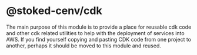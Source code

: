 # @stoked-cenv/cdk

The main purpose of this module is to provide a place for reusable cdk code and other cdk related utilities to help with the deployment of services into AWS.  If you find yourself copying and pasting CDK code from one project to another, perhaps it should be moved to this module and reused. 
